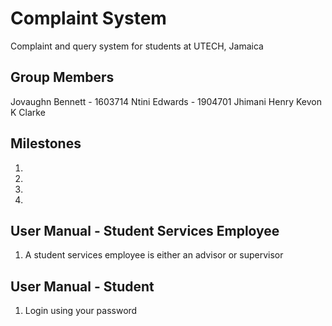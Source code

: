 # Complaint System

Complaint and query system for students at UTECH, Jamaica

## Group Members

Jovaughn Bennett - 1603714
Ntini Edwards - 1904701 
Jhimani Henry
Kevon K Clarke

## Milestones
1. 
2. 
3. 
4.  
## User Manual - Student Services Employee
1. A student services employee is either an advisor or supervisor

## User Manual - Student
1. Login using your password
